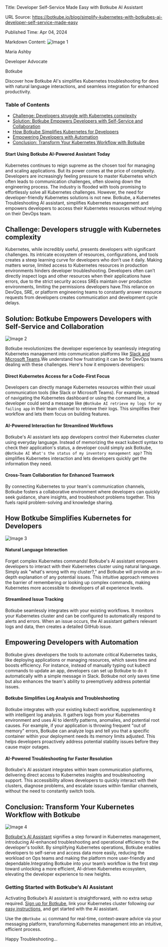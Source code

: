 Title: Developer Self-Service Made Easy with Botkube AI Assistant

URL Source: https://botkube.io/blog/simplify-kubernetes-with-botkubes-ai-developer-self-service-made-easy

Published Time: Apr 04, 2024

Markdown Content:
![Image 1](https://cdn.prod.website-files.com/634fabb21508d6c9db9bc46f/6408ed63e5b48fed17e54625_SE6Pjp9PW9TaOwePHJXRaxaLQgYdT2HX_5PYASmvIx8.jpeg)

Maria Ashby

Developer Advocate

Botkube

Discover how Botkube AI's simplifies Kubernetes troubleshooting for devs with natural language interactions, and seamless integration for enhanced productivity.

### Table of Contents

*   [Challenge: Developers struggle with Kubernetes complexity](https://botkube.io/blog/simplify-kubernetes-with-botkubes-ai-developer-self-service-made-easy#challenge-developers-struggle-with-kubernetes-complexity)
*   [‍Solution: Botkube Empowers Developers with Self-Service and Collaboration](https://botkube.io/blog/simplify-kubernetes-with-botkubes-ai-developer-self-service-made-easy#-solution-botkube-empowers-developers-with-self-service-and-collaboration)
*   [How Botkube Simplifies Kubernetes for Developers](https://botkube.io/blog/simplify-kubernetes-with-botkubes-ai-developer-self-service-made-easy#how-botkube-simplifies-kubernetes-for-developers)
*   [Empowering Developers with Automation](https://botkube.io/blog/simplify-kubernetes-with-botkubes-ai-developer-self-service-made-easy#empowering-developers-with-automation)
*   [Conclusion: Transform Your Kubernetes Workflow with Botkube](https://botkube.io/blog/simplify-kubernetes-with-botkubes-ai-developer-self-service-made-easy#conclusion-transform-your-kubernetes-workflow-with-botkube)

#### Start Using Botkube AI-Powered Assistant Today

Kubernetes continues to reign supreme as the chosen tool for managing and scaling applications. But its power comes at the price of complexity. Developers are increasingly feeling pressure to master Kubernetes which often leads to communication challenges, often slowing down the engineering process. The industry is flooded with tools promising to effortlessly solve all Kubernetes challenges. However, the need for developer-friendly Kubernetes solutions is not new. Botkube, a Kubernetes Troubleshooting AI assistant, simplifies Kubernetes management and empowers developers to access their Kubernetes resources without relying on their DevOps team.

Challenge: Developers struggle with Kubernetes complexity
---------------------------------------------------------

Kubernetes, while incredibly useful, presents developers with significant challenges. Its intricate ecosystem of resources, configurations, and tools creates a steep learning curve for developers who don’t use it daily. Making matters worse, limited access to Kubernetes resources in production environments hinders developer troubleshooting. Developers often can’t directly inspect logs and other resources when their applications have errors, due to the strict security access SREs maintain over production environments, limiting the permissions developers have.This reliance on DevOps, SRE, or platform engineering teams to constantly answer resource requests from developers creates communication and development cycle delays.

‍**Solution: Botkube Empowers Developers with Self-Service and Collaboration**
------------------------------------------------------------------------------

![Image 2](https://cdn.prod.website-files.com/634fabb21508d6c9db9bc46f/65ee1a5d521144e87f59161e_Botkube%20AI%20Assistant%20-failing%20GIF.gif)

Botkube revolutionizes the developer experience by seamlessly integrating Kubernetes management into communication platforms like [Slack and Microsoft Teams](https://botkube.io/integrations).We understand how frustrating it can be for DevOps teams dealing with these challenges. Here's how it empowers developers:

#### Direct Kubernetes Access for a Code-First Focus

Developers can directly manage Kubernetes resources within their usual communication tools (like Slack or Microsoft Teams). For example, instead of navigating the Kubernetes dashboard or using the command line, a developer could send a message like `@Botkube AI retrieve my logs for my failing app` in their team channel to retrieve their logs. This simplifies their workflow and lets them focus on building features.

#### AI-Powered Interaction for Streamlined Workflows

Botkube's AI assistant lets app developers control their Kubernetes cluster using everyday language. Instead of memorizing the exact kubectl syntax to check their application's status, a developer could simply ask Botkube, `@Botkube AI What's the status of my inventory management app?` This simplifies Kubernetes interaction and lets developers quickly get the information they need.

#### Cross-Team Collaboration for Enhanced Teamwork

By connecting Kubernetes to your team's communication channels, Botkube fosters a collaborative environment where developers can quickly seek guidance, share insights, and troubleshoot problems together. This fuels rapid problem-solving and knowledge sharing.

**How Botkube Simplifies Kubernetes for Developers**
----------------------------------------------------

![Image 3](https://cdn.prod.website-files.com/634fabb21508d6c9db9bc46f/65e8a0387271b3eec14634d8_Co_cwk72Ki64q1a3A6OAcxn0qQvCjlhWWlTtBLPzMwhPjvVn6oHn-e2_L4twExmcpGAuis9bZKJXC2JRzuOzxMXg5MsbAugaCwe1xt5GUqWsnbug3CQkm7uGo7GX2g4dgTc-TCK1oScC7aUd82RMlG4.png)

#### Natural Language Interaction

Forget complex Kubernetes commands! Botkube's AI assistant empowers developers to interact with their Kubernetes cluster using natural language. Simply ask "what's wrong with my cluster?," and Botkube will provide an in-depth explanation of any potential issues. This intuitive approach removes the barrier of remembering or looking up complex commands, making Kubernetes more accessible to developers of all experience levels.

#### Streamlined Issue Tracking

Botkube seamlessly integrates with your existing workflows. It monitors your Kubernetes cluster and can be configured to automatically respond to alerts and errors. When an issue occurs, the AI assistant gathers relevant logs and data, then creates a detailed GitHub issue.

Empowering Developers with Automation
-------------------------------------

Botkube gives developers the tools to automate critical Kubernetes tasks, like deploying applications or managing resources, which saves time and boosts efficiency. For instance, instead of manually typing out kubectl commands to update an app, developers can set up Botkube to do it automatically with a simple message in Slack. Botkube not only saves time but also enhances the team's ability to preemptively address potential issues.

#### Botkube Simplifies Log Analysis and Troubleshooting

Botkube integrates with your existing kubectl workflow, supplementing it with intelligent log analysis. It gathers logs from your Kubernetes environment and uses AI to identify patterns, anomalies, and potential root causes. For example, if your application is throwing frequent "out of memory" errors, Botkube can analyze logs and tell you that a specific container within your deployment needs its memory limits adjusted. This helps developers proactively address potential stability issues before they cause major outages.

#### AI-Powered Troubleshooting for Faster Resolution

Botkube's AI assistant integrates within team communication platforms, delivering direct access to Kubernetes insights and troubleshooting support. This accessibility allows developers to quickly interact with their clusters, diagnose problems, and escalate issues within familiar channels, without the need to constantly switch tools.

**Conclusion: Transform Your Kubernetes Workflow with Botkube**
---------------------------------------------------------------

![Image 4](https://cdn.prod.website-files.com/634fabb21508d6c9db9bc46f/64b96a341b5ccb59ffb87637_act-on-events.gif)

[Botkube's AI Assistant](https://botkube.io/blog/explore-the-new-era-of-aiops-with-botkubes-ai-assistant) signifies a step forward in Kubernetes management, introducing AI-enhanced troubleshooting and operational efficiency to the developer's toolkit. By simplifying Kubernetes operations, Botkube enables developers to self-serve and access data more easily, reducing the workload on Ops teams and making the platform more user-friendly and dependable.Integrating Botkube into your team’s workflow is the first step toward unlocking a more efficient, AI-driven Kubernetes ecosystem, elevating the developer experience to new heights.

### **Getting Started with Botkube’s AI Assistant**

Activating Botkube’s AI assistant is straightforward, with no extra setup required. [Sign up for Botkube,](https://app.botkube.io/) link your Kubernetes cluster following our [easy instructions](https://botkube.io/blog/get-botkube-running-in-under-3-minutes-the-new-slack-app), and get started with the AI assistant.

Use the `@Botkube ai` command for real-time, context-aware advice via your messaging platform, transforming Kubernetes management into an intuitive, efficient process.

Happy Troubleshooting…
